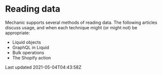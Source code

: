 # Reading data

Mechanic supports several methods of reading data. The following articles discuss usage, and when each technique might (or might not) be appropriate:

- Liquid objects
- GraphQL in Liquid
- Bulk operations
- The Shopify action

Last updated 2021-05-04T04:43:58Z